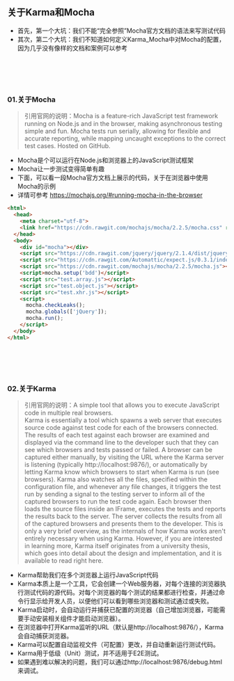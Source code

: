 ## 关于Karma和Mocha
- 首先，第一个大坑：我们不能“完全参照”Mocha官方文档的语法来写测试代码<br />
- 其次，第二个大坑：我们不知道如何定义Karma_Mocha中对Mocha的配置，因为几乎没有像样的文档和案例可以参考<br />


# &nbsp;
### 01.关于Mocha
> 引用官网的说明：Mocha is a feature-rich JavaScript test framework running on Node.js and in the browser, making asynchronous testing simple and fun. Mocha tests run serially, allowing for flexible and accurate reporting, while mapping uncaught exceptions to the correct test cases. Hosted on GitHub.

- Mocha是个可以运行在Node.js和浏览器上的JavaScript测试框架<br />
- Mocha让一步测试变得简单有趣<br />
- 下面，可以看一段Mocha官方文档上展示的代码，关于在浏览器中使用Mocha的示例<br />
- 详情可参考 https://mochajs.org/#running-mocha-in-the-browser

```html
<html>
  <head>
    <meta charset="utf-8">
    <link href="https://cdn.rawgit.com/mochajs/mocha/2.2.5/mocha.css" rel="stylesheet" />
  </head>
  <body>
    <div id="mocha"></div>
    <script src="https://cdn.rawgit.com/jquery/jquery/2.1.4/dist/jquery.min.js"></script>
    <script src="https://cdn.rawgit.com/Automattic/expect.js/0.3.1/index.js"></script>
    <script src="https://cdn.rawgit.com/mochajs/mocha/2.2.5/mocha.js"></script>
    <script>mocha.setup('bdd')</script>
    <script src="test.array.js"></script>
    <script src="test.object.js"></script>
    <script src="test.xhr.js"></script>
    <script>
      mocha.checkLeaks();
      mocha.globals(['jQuery']);
      mocha.run();
    </script>
  </body>
</html>
```


# &nbsp;
### 02.关于Karma
> 引用官网的说明：A simple tool that allows you to execute JavaScript code in multiple real browsers.<br />
> Karma is essentially a tool which spawns a web server that executes source code against test code for each of the browsers connected. The results of each test against each browser are examined and displayed via the command line to the developer such that they can see which browsers and tests passed or failed.
A browser can be captured either
manually, by visiting the URL where the Karma server is listening (typically http://localhost:9876/),
or automatically by letting Karma know which browsers to start when Karma is run (see browsers).
Karma also watches all the files, specified within the configuration file, and whenever any file changes, it triggers the test run by sending a signal to the testing server to inform all of the captured browsers to run the test code again. Each browser then loads the source files inside an IFrame, executes the tests and reports the results back to the server.
The server collects the results from all of the captured browsers and presents them to the developer.
This is only a very brief overview, as the internals of how Karma works aren't entirely necessary when using Karma.
However, if you are interested in learning more, Karma itself originates from a university thesis, which goes into detail about the design and implementation, and it is available to read right here.

- Karma帮助我们在多个浏览器上运行JavaScript代码<br />
- Karma本质上是一个工具，它会创建一个Web服务器，对每个连接的浏览器执行测试代码的源代码。对每个浏览器的每个测试的结果都进行检查，并通过命令行显示给开发人员，以便他们可以看到哪些浏览器和测试通过或失败。<br />
- Karma启动时，会自动运行并捕获已配置的浏览器（自己增加浏览器，可能需要手动安装相关组件才能启动浏览器）。<br />
- 在浏览器中打开Karma监听的URL（默认是http://localhost:9876/），Karma会自动捕获浏览器。<br />
- Karma可以配置自动监视文件（可配置）更改，并自动重新运行测试代码。<br />
- Karma用于低级（Unit）测试，并不适用于E2E测试。<br />
- 如果遇到难以解决的问题，我们可以通过http://localhost:9876/debug.html来调试。<br />

